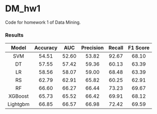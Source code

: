 # DM_hw1

Code for homework 1 of Data Mining.

### Results

| Model | Accuracy | AUC | Precision | Recall | F1 Score |
| :----:| :----: | :----: | :----: | :----: | :----: |
| SVM | 54.51 | 52.60 | 53.82 | 92.67 | 68.10 |
| DT | 57.55 | 57.42 | 59.36 | 60.13 | 63.39 |
| LR | 58.56 | 58.07 | 59.00 | 68.48 | 63.39 |
| RS | 62.79 | 62.91 | 65.82 | 60.25 | 62.91 |
| RF | 66.60 | 66.27 | 66.44 | 73.23 | 69.67 |
| XGBoost | 65.73 | 65.52 | 66.42 | 69.91 | 68.12 |
| Lightgbm | 66.85 | 66.57 | 66.98 | 72.42 | 69.59 |
